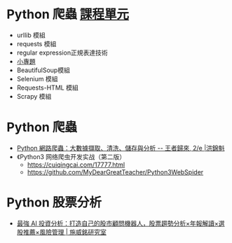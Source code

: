 # Python 爬蟲 [課程單元](TOPICS.md)
- urllib 模組
- requests 模組
- regular expression正規表達技術
- [小專題](TOPICS2.md)
- BeautifulSoup模組
- Selenium 模組
- Requests-HTML 模組
- Scrapy 模組

# Python 爬蟲
- [Python 網路爬蟲：大數據擷取、清洗、儲存與分析 -- 王者歸來, 2/e |洪錦魁](https://www.tenlong.com.tw/products/9789860776478?list_name=srh)
- 《Python3 网络爬虫开发实战（第二版）
  - https://cuiqingcai.com/17777.html
  - https://github.com/MyDearGreatTeacher/Python3WebSpider 
# Python 股票分析
  - [最強 AI 投資分析：打造自己的股市顧問機器人，股票趨勢分析×年報解讀×選股推薦×風險管理 | 施威銘研究室](https://www.tenlong.com.tw/products/9789863127727?list_name=srh)
